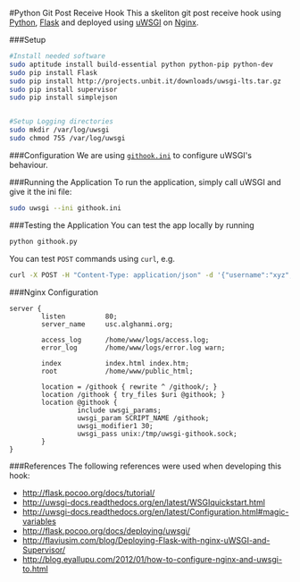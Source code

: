 #Python Git Post Receive Hook
This a skeliton git post receive hook using [Python](http://www.python.org/), [Flask](http://flask.pocoo.org/) and deployed using [uWSGI](http://projects.unbit.it/uwsgi/) on [Nginx](http://wiki.nginx.org/).


###Setup
```sh
#Install needed software
sudo aptitude install build-essential python python-pip python-dev
sudo pip install Flask
sudo pip install http://projects.unbit.it/downloads/uwsgi-lts.tar.gz
sudo pip install supervisor
sudo pip install simplejson


#Setup Logging directories
sudo mkdir /var/log/uwsgi
sudo chmod 755 /var/log/uwsgi
```

###Configuration
We are using [`githook.ini`](githook.ini) to configure uWSGI's behaviour.

###Running the Application
To run the application, simply call uWSGI and give it the ini file:
```sh
sudo uwsgi --ini githook.ini
```

###Testing the Application
You can test the app locally by running
```sh
python githook.py
```

You can test `POST` commands using `curl`, e.g.
```sh
curl -X POST -H "Content-Type: application/json" -d '{"username":"xyz","password":"xyz"}' http://localhost:5000/deploy
```

###Nginx Configuration
```nginx
server {
        listen          80;
        server_name     usc.alghanmi.org;

        access_log      /home/www/logs/access.log;
        error_log       /home/www/logs/error.log warn;

        index           index.html index.htm;
        root            /home/www/public_html;

        location = /githook { rewrite ^ /githook/; }
        location /githook { try_files $uri @githook; }
        location @githook {
                 include uwsgi_params;
                 uwsgi_param SCRIPT_NAME /githook;
                 uwsgi_modifier1 30;
                 uwsgi_pass unix:/tmp/uwsgi-githook.sock;
        }
}
```

###References
The following references were used when developing this hook:
  + http://flask.pocoo.org/docs/tutorial/
  + http://uwsgi-docs.readthedocs.org/en/latest/WSGIquickstart.html
  + http://uwsgi-docs.readthedocs.org/en/latest/Configuration.html#magic-variables
  + http://flask.pocoo.org/docs/deploying/uwsgi/
  + http://flaviusim.com/blog/Deploying-Flask-with-nginx-uWSGI-and-Supervisor/
  + http://blog.eyallupu.com/2012/01/how-to-configure-nginx-and-uwsgi-to.html
